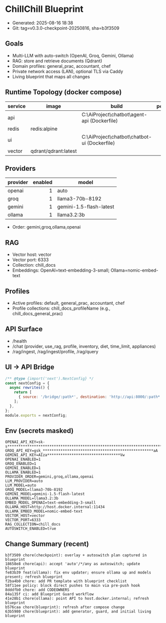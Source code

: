# ChillChill Blueprint

- Generated: 2025-08-16 18:38
- Git: tag=v0.3.0-checkpoint-20250816, sha=b3f3509

## Goals
- Multi-LLM with auto-switch (OpenAI, Groq, Gemini, Ollama)
- RAG: store and retrieve documents (Qdrant)
- Domain profiles: general_prac, accountant, chef
- Private network access (LAN), optional TLS via Caddy
- Living blueprint that maps all changes

## Runtime Topology (docker compose)

| service | image | build | ports |
|---|---|---|---|
| api |  | C:\AiProject\chatbot\agent-api (Dockerfile) |  |
| redis | redis:alpine |  |  |
| ui |  | C:\AiProject\chatbot\chatbot-ui (Dockerfile) |  |
| vector | qdrant/qdrant:latest |  |  |

## Providers
| provider | enabled | model |
|---|---:|---|
| openai | 1 | auto |
| groq | 1 | llama3-70b-8192 |
| gemini | 1 | gemini-1.5-flash-latest |
| ollama | 1 | llama3.2:3b |

- Order: gemini,groq,ollama,openai

## RAG
- Vector host: vector
- Vector port: 6333
- Collection: chill_docs
- Embeddings: OpenAI=text-embedding-3-small; Ollama=nomic-embed-text

## Profiles
- Active profiles: default, general_prac, accountant, chef
- Profile collections: chill_docs_profileName (e.g., chill_docs_general_prac)

## API Surface
- /health
- /chat (provider, use_rag, profile, inventory, diet, time_limit, appliances)
- /rag/ingest, /rag/ingest/profile, /rag/query

## UI → API Bridge
```js
/** @type {import('next').NextConfig} */
const nextConfig = {
  async rewrites() {
    return [
      { source: '/bridge/:path*', destination: 'http://api:8000/:path*' }
    ];
  },
};
module.exports = nextConfig;

```

## Env (secrets masked)
```
OPENAI_API_KEY=sk-s*****************************************************************************************************************************************************************AA
GROQ_API_KEY=gsk_**************************************************aA
GEMINI_API_KEY=AIza*********************************Vw
OPENAI_ENABLED=1
GROQ_ENABLED=1
GEMINI_ENABLED=1
OLLAMA_ENABLED=1
PROVIDER_ORDER=gemini,groq,ollama,openai
LLM_PROVIDER=auto
LLM_MODEL=auto
GROQ_MODEL=llama3-70b-8192
GEMINI_MODEL=gemini-1.5-flash-latest
OLLAMA_MODEL=llama3.2:3b
EMBED_MODEL_OPENAI=text-embedding-3-small
OLLAMA_HOST=http://host.docker.internal:11434
OLLAMA_EMBED_MODEL=nomic-embed-text
VECTOR_HOST=vector
VECTOR_PORT=6333
RAG_COLLECTION=chill_docs
AUTOSWITCH_ENABLED=true
```

## Change Summary (recent)
```
b3f3509 chore(checkpoint): overlay + autoswitch plan captured in blueprint
18658e8 chore(api): accept 'auto'/*/any as autoswitch; update blueprint
fe83b39 feat(ollama): fix env updater; ensure ollama up and models present; refresh blueprint
f2ba4b0 chore: add PR template with blueprint checklist
58f11ee policy: block direct pushes to main via pre-push hook
8dddfb0 chore: add CODEOWNERS
84a135f ci: add Blueprint Guard workflow
41e28b1 chore(ollama): point API to host.docker.internal; refresh blueprint
b576caa chore(blueprint): refresh after compose change
63b5980 chore(blueprint): add generator, guard, and initial living blueprint
```

